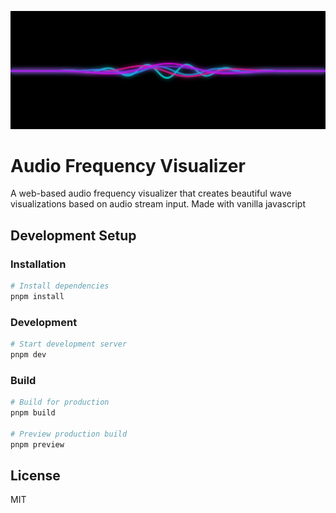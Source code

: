 ![Banner](./screenshots/1.png)

# Audio Frequency Visualizer

A web-based audio frequency visualizer that creates beautiful wave visualizations based on audio stream input. Made with vanilla javascript

## Development Setup

### Installation

```bash
# Install dependencies
pnpm install
```

### Development

```bash
# Start development server
pnpm dev
```

### Build

```bash
# Build for production
pnpm build

# Preview production build
pnpm preview
```

## License

MIT
